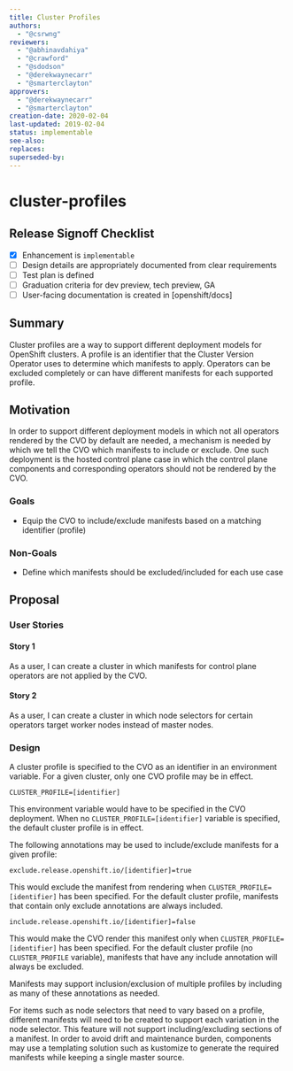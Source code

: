 ```yaml
---
title: Cluster Profiles
authors:
  - "@csrwng"
reviewers:
  - "@abhinavdahiya"
  - "@crawford"
  - "@sdodson"
  - "@derekwaynecarr"
  - "@smarterclayton"
approvers:
  - "@derekwaynecarr"
  - "@smarterclayton"
creation-date: 2020-02-04
last-updated: 2019-02-04
status: implementable
see-also:
replaces:
superseded-by:
---
```


# cluster-profiles

## Release Signoff Checklist

- [x] Enhancement is `implementable`
- [ ] Design details are appropriately documented from clear requirements
- [ ] Test plan is defined
- [ ] Graduation criteria for dev preview, tech preview, GA
- [ ] User-facing documentation is created in [openshift/docs]

## Summary

Cluster profiles are a way to support different deployment models for OpenShift clusters. 
A profile is an identifier that the Cluster Version Operator uses to determine
which manifests to apply. Operators can be excluded completely or can have different
manifests for each supported profile.

## Motivation

In order to support different deployment models in which not all operators rendered by
the CVO by default are needed, a mechanism is needed by which we tell the CVO which 
manifests to include or exclude. One such deployment is the hosted control plane case
in which the control plane components and corresponding operators should not be rendered
by the CVO.


### Goals

- Equip the CVO to include/exclude manifests based on a matching identifier (profile)

### Non-Goals

- Define which manifests should be excluded/included for each use case

## Proposal

### User Stories

#### Story 1
As a user, I can create a cluster in which manifests for control plane operators are
not applied by the CVO.

#### Story 2
As a user, I can create a cluster in which node selectors for certain operators target
worker nodes instead of master nodes.

### Design

A cluster profile is specified to the CVO as an identifier in an environment
variable. For a given cluster, only one CVO profile may be in effect.

```
CLUSTER_PROFILE=[identifier]
```
This environment variable would have to be specified in the CVO deployment. When
no `CLUSTER_PROFILE=[identifier]` variable is specified, the default cluster profile
is in effect.

The following annotations may be used to include/exclude manifests for a given profile:

```
exclude.release.openshift.io/[identifier]=true
```
This would exclude the manifest from rendering when `CLUSTER_PROFILE=[identifier]`
has been specified. For the default cluster profile, manifests that contain only
exclude annotations are always included.

```
include.release.openshift.io/[identifier]=false
```
This would make the CVO render this manifest only when `CLUSTER_PROFILE=[identifier]`
has been specified. For the default cluster profile (no `CLUSTER_PROFILE` variable), 
manifests that have any include annotation will always be excluded.

Manifests may support inclusion/exclusion of multiple profiles by including as many of
these annotations as needed.

For items such as node selectors that need to vary based on a profile, different manifests
will need to be created to support each variation in the node selector. This feature will
not support including/excluding sections of a manifest. In order to avoid drift and 
maintenance burden, components may use a templating solution such as kustomize to generate
the required manifests while keeping a single master source.
